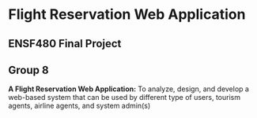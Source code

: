 # Flight Reservation Web Application
## ENSF480 Final Project
## Group 8

**A Flight Reservation Web Application:**  To analyze, design, and develop a web-based system that can be used by different type of users, tourism agents, airline agents, and system admin(s)